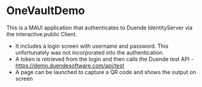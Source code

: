 # OneVaultDemo

This is a MAUI application that authenticates to Duende IdentityServer via the interactive.public Client.

- It includes a login screen with username and password. This unfortunately was not incorporated into the authentication.
- A token is retrieved from the login and then calls the Duende test API  - https://demo.duendesoftware.com/api/test
- A page can be launched to capture a QR code and shows the output on screen
